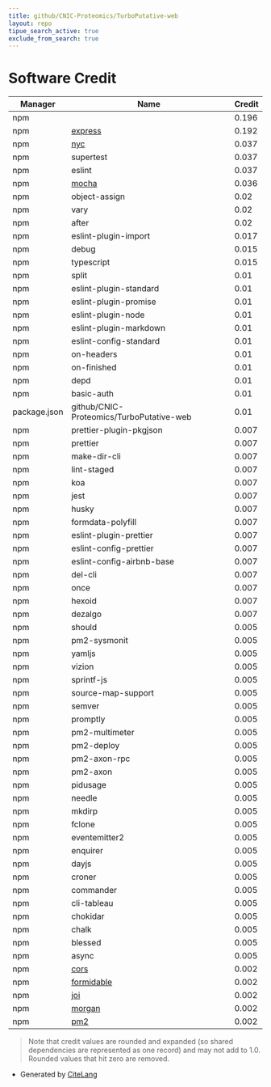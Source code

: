 ```yaml
---
title: github/CNIC-Proteomics/TurboPutative-web
layout: repo
tipue_search_active: true
exclude_from_search: true
---
```

# Software Credit

|Manager|Name|Credit|
|-------|----|------|
|npm||0.196|
|npm|[express](http://expressjs.com/)|0.192|
|npm|[nyc](https://istanbul.js.org/)|0.037|
|npm|supertest|0.037|
|npm|eslint|0.037|
|npm|[mocha](https://mochajs.org/)|0.036|
|npm|object-assign|0.02|
|npm|vary|0.02|
|npm|after|0.02|
|npm|eslint-plugin-import|0.017|
|npm|debug|0.015|
|npm|typescript|0.015|
|npm|split|0.01|
|npm|eslint-plugin-standard|0.01|
|npm|eslint-plugin-promise|0.01|
|npm|eslint-plugin-node|0.01|
|npm|eslint-plugin-markdown|0.01|
|npm|eslint-config-standard|0.01|
|npm|on-headers|0.01|
|npm|on-finished|0.01|
|npm|depd|0.01|
|npm|basic-auth|0.01|
|package.json|github/CNIC-Proteomics/TurboPutative-web|0.01|
|npm|prettier-plugin-pkgjson|0.007|
|npm|prettier|0.007|
|npm|make-dir-cli|0.007|
|npm|lint-staged|0.007|
|npm|koa|0.007|
|npm|jest|0.007|
|npm|husky|0.007|
|npm|formdata-polyfill|0.007|
|npm|eslint-plugin-prettier|0.007|
|npm|eslint-config-prettier|0.007|
|npm|eslint-config-airbnb-base|0.007|
|npm|del-cli|0.007|
|npm|once|0.007|
|npm|hexoid|0.007|
|npm|dezalgo|0.007|
|npm|should|0.005|
|npm|pm2-sysmonit|0.005|
|npm|yamljs|0.005|
|npm|vizion|0.005|
|npm|sprintf-js|0.005|
|npm|source-map-support|0.005|
|npm|semver|0.005|
|npm|promptly|0.005|
|npm|pm2-multimeter|0.005|
|npm|pm2-deploy|0.005|
|npm|pm2-axon-rpc|0.005|
|npm|pm2-axon|0.005|
|npm|pidusage|0.005|
|npm|needle|0.005|
|npm|mkdirp|0.005|
|npm|fclone|0.005|
|npm|eventemitter2|0.005|
|npm|enquirer|0.005|
|npm|dayjs|0.005|
|npm|croner|0.005|
|npm|commander|0.005|
|npm|cli-tableau|0.005|
|npm|chokidar|0.005|
|npm|chalk|0.005|
|npm|blessed|0.005|
|npm|async|0.005|
|npm|[cors](https://github.com/expressjs/cors#readme)|0.002|
|npm|[formidable](https://github.com/node-formidable/formidable)|0.002|
|npm|[joi](https://github.com/hapijs/joi#readme)|0.002|
|npm|[morgan](https://github.com/expressjs/morgan#readme)|0.002|
|npm|[pm2](http://pm2.keymetrics.io/)|0.002|


> Note that credit values are rounded and expanded (so shared dependencies are represented as one record) and may not add to 1.0. Rounded values that hit zero are removed.


- Generated by [CiteLang](https://github.com/vsoch/citelang)
